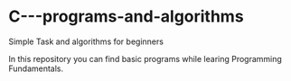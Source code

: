 # C---programs-and-algorithms
Simple Task and algorithms for beginners

In this repository you can find basic programs while learing Programming Fundamentals.

